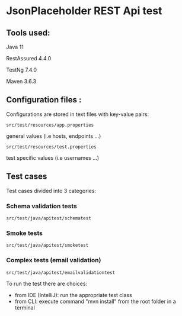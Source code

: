 # JsonPlaceholder REST Api test

## Tools used:
Java 11

RestAssured 4.4.0

TestNg 7.4.0

Maven 3.6.3

## Configuration files :
Configurations are stored in  text files with key-value pairs:

    src/test/resources/app.properties  
general values (i.e hosts, endpoints ...)

    src/test/resources/test.properties
test specific values (i.e usernames ...)

## Test cases
Test cases divided into 3 categories:
### Schema validation tests
    src/test/java/apitest/schematest

### Smoke tests
    src/test/java/apitest/smoketest

### Complex tests (email validation)
    src/test/java/apitest/emailvalidationtest

To run the test there are choices:
- from IDE (IntelliJ): run the appropriate test class
- from CLI: execute command "mvn install" from the root folder in a terminal

